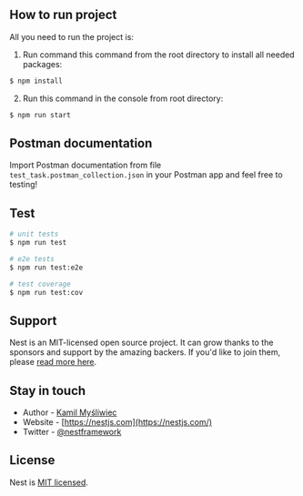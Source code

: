 ## How to run project

All you need to run the project is:
1. Run command this command from the root directory to install all needed packages:
```bash
$ npm install
```
2. Run this command in the console from root directory:
```bash
$ npm run start
```

## Postman documentation

Import Postman documentation from file `test_task.postman_collection.json` in your Postman app and feel free to testing!

## Test

```bash
# unit tests
$ npm run test

# e2e tests
$ npm run test:e2e

# test coverage
$ npm run test:cov
```

## Support

Nest is an MIT-licensed open source project. It can grow thanks to the sponsors and support by the amazing backers. If you'd like to join them, please [read more here](https://docs.nestjs.com/support).

## Stay in touch

- Author - [Kamil Myśliwiec](https://kamilmysliwiec.com)
- Website - [https://nestjs.com](https://nestjs.com/)
- Twitter - [@nestframework](https://twitter.com/nestframework)

## License

Nest is [MIT licensed](LICENSE).
